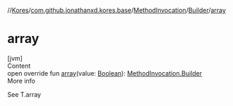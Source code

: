 //[Kores](../../../index.md)/[com.github.jonathanxd.kores.base](../../index.md)/[MethodInvocation](../index.md)/[Builder](index.md)/[array](array.md)



# array  
[jvm]  
Content  
open override fun [array](array.md)(value: [Boolean](https://kotlinlang.org/api/latest/jvm/stdlib/kotlin/-boolean/index.html)): [MethodInvocation.Builder](index.md)  
More info  


See T.array

  



